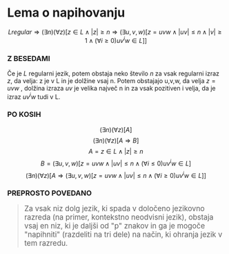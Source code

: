 # Lema o napihovanju

$$L regular \Rightarrow (\exists n)(\forall z) [z \in L  \land |z| \geq n \Rightarrow (\exists u,v,w)[z=uvw \land |uv| \leq n \land |v| \geq 1 \land (\forall i \geq 0)u v^i w \in L]]$$

### Z BESEDAMI

Če je $L$ regularni jezik, potem obstaja neko število $n$ za vsak regularni izraz $z$, da velja: z je v L in je dolžine vsaj n. Potem obstajajo u,v,w, da velja $z=uvw$ , dolžina izraza $uv$ je velika največ n in za vsak pozitiven i velja, da je izraz $uv^iw$ tudi v L.

### PO KOSIH

$$(\exists n)(\forall z) [A]$$
$$(\exists n)(\forall z) [A \Rightarrow B]$$
$$A = z \in L  \land |z| \geq n$$
$$B = (\exists u,v,w)[z=uvw \land |uv| \leq n \land (\forall i \leq 0)u v^i w \in L]$$
$$(\exists n)(\forall z) [A \Rightarrow (\exists u,v,w)[z=uvw \land |uv| \leq n \land (\forall i \geq 0)u v^i w \in L]]$$

### PREPROSTO POVEDANO

> <big>Za vsak niz dolg jezik, ki spada v določeno jezikovno razreda (na primer, kontekstno neodvisni jezik), obstaja vsaj en niz, ki je daljši od "p" znakov in ga je mogoče "napihniti" (razdeliti na tri dele) na način, ki ohranja jezik v tem razredu.</big>
